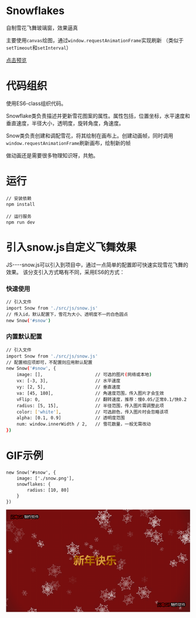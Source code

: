 # Snowflakes
自制雪花飞舞玻璃窗，效果逼真

主要使用```canvas```绘图，通过```window.requestAnimationFrame```实现刷新
（类似于```setTimeout```和```setInterval```）

[点击预览](http://projects.biubiubius.com/Snowflakes/index.html)

# 代码组织
使用ES6-class组织代码。

Snowflake类负责描述并更新雪花图案的属性。属性包括，位置坐标，水平速度和垂直速度，半径大小，透明度，旋转角度，角速度。

Snow类负责创建和调配雪花，将其绘制在画布上。创建动画帧，同时调用```window.requestAnimationFrame```刷新画布，绘制新的帧

做动画还是需要很多物理知识呀，共勉。

# 运行
```
// 安装依赖
npm install

// 运行服务
npm run dev
```

# 引入snow.js自定义飞舞效果
JS----snow.js可以引入到项目中，通过一点简单的配置即可快速实现雪花飞舞的效果。
该分支引入方式略有不同，采用ES6的方式：

### 快速使用
``` bash
// 引入文件
import Snow from './src/js/snow.js'
// 传入id，默认配置下，雪花为大小、透明度不一的白色圆点
new Snow('#snow')
```
### 内置默认配置
``` bash
// 引入文件
import Snow from './src/js/snow.js'
// 配置相应项即可，不配置则应用默认配置
new Snow('#snow', {
    image: [],                    // 可选的图片(网络或本地)
    vx: [-3, 3],                  // 水平速度
    vy: [2, 5],                   // 垂直速度
    va: [45, 180],                // 角速度范围，传入图片才会生效
    vFlip: 0,                     // 翻转速度，推荐：慢0.05/正常0.1/快0.2
    radius: [5, 15],              // 半径范围，传入图片需调整此项
    color: ['white'],             // 可选颜色，传入图片时会忽略该项
    alpha: [0.1, 0.9]             // 透明度范围
    num: window.innerWidth / 2,   // 雪花数量，一般无需改动
})
```

# GIF示例
```
new Snow('#snow', {
    image: ['./snow.png'],
    snowflakes: {
        radius: [10, 80]
    }
})
```

![GIF示例](./Snowflakes.gif)
